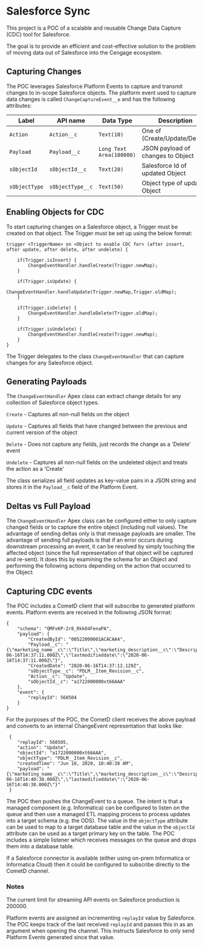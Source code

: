 # Salesforce Sync

This project is a POC of a scalable and reusable Change Data Capture (CDC) tool for Salesforce.

The goal is to provide an efficient and cost-effective solution to the problem of moving data out of Salesforce into the Cengage ecosystem.

## Capturing Changes

The POC leverages Salesforce Platform Events to capture and transmit changes to in-scope Salesforce objects. The platform event used to capture data changes is called `ChangeCaptureEvent__e` and has the following attributes:

| Label | API name | Data Type | Description |
|-------|----------|-----------|-------------|
| `Action` | `Action__c` | `Text(10)` | One of (Create/Update/Delete) |
| `Payload` | `Payload__c` | `Long Text Area(100000)` | JSON payload of changes to Object |
| `sObjectId` | `sObjectId__c` | `Text(20)` | Salesforce Id of updated Object | 
| `sObjectType` | `sObjectType__c` | `Text(50)` | Object type of updated Object |

## Enabling Objects for CDC

To start capturing changes on a Salesforce object, a Trigger must be created on that object. The Trigger must be set up using the below format:

```
trigger <TriggerName> on <Object to enable CDC for> (after insert, after update, after delete, after undelete) {

    if(Trigger.isInsert) {
    	ChangeEventHandler.handleCreate(Trigger.newMap);
    }

    if(Trigger.isUpdate) {
        ChangeEventHandler.handleUpdate(Trigger.newMap,Trigger.oldMap);
    }

    if(Trigger.isDelete) {
        ChangeEventHandler.handleDelete(Trigger.oldMap);
    }

    if(Trigger.isUndelete) {
        ChangeEventHandler.handleCreate(Trigger.newMap);
    }
}

``` 

The Trigger delegates to the class `ChangeEventHandler` that can capture changes for any Salesforce object. 

## Generating Payloads

The `ChangeEventHandler` Apex class can extract change details for any collection of Salesforce object types. 

`Create` - Captures all non-null fields on the object

`Update` - Captures all fields that have changed between the previous and current version of the object

`Delete` - Does not capture any fields, just records the change as a 'Delete' event

`Undelete` - Captures all non-null fields on the undeleted object and treats the action as a 'Create'
   
The class serializes all field updates as key-value pairs in a JSON string and stores it in the `Payload__c` field of the Platform Event.   

## Deltas vs Full Payload

The `ChangeEventHandler` Apex class can be configured either to only capture changed fields or to capture the entire object (including null values). The advantage of sending deltas only is that message payloads are smaller. The advantage of sending full payloads is that if an error occurs during downstream processing an event, it can be resolved by simply touching the affected object (since the full representation of that object will be captured and re-sent). It does this by examining the schema for an Object and performing the following actions depending on the action that occurred to the Object:

## Capturing CDC events

The POC includes a CometD client that will subscribe to generated platform events. Platform events are received in the following JSON format:

```
{
	"schema": "QMFxKP-2r8_RkkO4FenaPA",
	"payload": {
		"CreatedById": "00522000001ACACAA4",
		"Payload__c": "{\"marketing_name__c\":\"Title\",\"marketing_description__c\":\"Description\",\"good_type__c\":\"Print\",\"pdlm__phase_unique__c\":\"a1B22000000G1KW:Active\",\"pdlm__lifecycle_phase__c\":\"Active\",\"systemmodstamp\":\"2020-06-16T14:37:11.000Z\",\"lastmodifieddate\":\"2020-06-16T14:37:11.000Z\"}",
		"CreatedDate": "2020-06-16T14:37:12.129Z",
		"sObjectType__c": "PDLM__Item_Revision__c",
		"Action__c": "Update",
		"sObjectId__c": "a1722000000xt66AAA"
	},
	"event": {
		"replayId": 568504
	}
}
``` 

For the purposes of the POC, the CometD client receives the above payload and converts to an internal ChangeEvent representation that looks like:

```
 {
 	"replayId": 568505,
 	"action": "Update",
 	"objectId": "a1722000000xt66AAA",
 	"objectType": "PDLM__Item_Revision__c",
 	"createdTime": "Jun 16, 2020, 10:40:38 AM",
 	"payload": "{\"marketing_name__c\":\"Title\",\"marketing_description__c\":\"Description\",\"good_type__c\":\"Print\",\"pdlm__phase_unique__c\":\"a1B22000000G1KW:Active\",\"pdlm__lifecycle_phase__c\":\"Active\",\"systemmodstamp\":\"2020-06-16T14:40:38.000Z\",\"lastmodifieddate\":\"2020-06-16T14:40:38.000Z\"}"
 }
```

The POC then pushes the ChangeEvent to a queue. The intent is that a managed component (e.g. Informatica) can be configured to listen on the queue and then use a managed ETL mapping process to process updates into a target schema (e.g. the ODS). The value in the `objectType` attribute can be used to map to a target database table and the value in the `objectId` attribute can be used as a target primary key on the table. 
The POC includes a simple listener which receives messages on the queue and drops them into a database table.

If a Salesforce connector is available (either using on-prem Informatica or Informatica Cloud) then it could be configured to subscribe directly to the CometD channel.

### Notes

The current limit for streaming API events on Salesforce production is 200000. 

Platform events are assigned an incrementing `replayId` value by Salesforce. The POC keeps track of the last received `replayId` and passes this in as an argument when opening the channel. This instructs Salesforce to only send Platform Events generated since that value.
